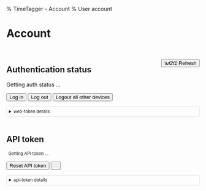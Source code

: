 % TimeTagger - Account
% User account

# Account

<!--account_start-->

<script src='./app/tools.js'></script>

<script>

function nav_to(url) {
    location.href = url;
}

async function refresh_auth_status() {
    let el = document.getElementById('authstatus');
    let logoutallbutton = document.getElementById('logoutallbutton');

    el.innerHTML = "Getting auth status ...";
    await tools.sleepms(200);

    let auth = tools.get_auth_info();

    if (auth) {
        let html = "Logged in as <b>" + auth.username + "</b>";
        try {
            // Decode the JWT token to get expiration
            const tokenParts = auth.token.split('.');
            console.log('Token parts:', tokenParts);
            
            // Base64 decode and parse the payload
            const base64Payload = tokenParts[1];
            console.log('Base64 payload:', base64Payload);
            
            const decodedPayload = atob(base64Payload);
            console.log('Decoded payload:', decodedPayload);
            
            const tokenPayload = JSON.parse(decodedPayload);
            console.log('Parsed token payload:', tokenPayload);
            
            // Convert Unix timestamp (seconds) to milliseconds for Date object
            const expiresTimestamp = tokenPayload.expires;
            console.log('Expires timestamp:', expiresTimestamp);
            
            const expiresDate = new Date(expiresTimestamp * 1000);
            console.log('Expires date:', expiresDate);
            
            const expiresStr = expiresDate.toLocaleString();
            console.log('Formatted expires string:', expiresStr);
            
            html += "<br><span class='token-status'>Web Token Status:</span>";
            html += "<br>✓ Valid until: " + expiresStr;
            html += "<br>✓ Seed: " + tokenPayload.seed;
        } catch (error) {
            console.error('Error parsing token:', error);
            html += "<br><span class='token-status'>Web Token Status:</span>";
            html += "<br>✓ Valid (expiration date unavailable)";
            if (tokenPayload && tokenPayload.seed) {
                html += "<br>✓ Seed: " + tokenPayload.seed;
            }
        }
        
        el.innerHTML = html;
        logoutallbutton.disabled = false;
    } else {
        el.innerHTML = "Not logged in.";
        logoutallbutton.disabled = true;
    }
}

async function refresh_api_token(reset) {
    let el = document.getElementById('apitoken');
    let resetapikeybutton = document.getElementById('resetapikey');
    let auth = tools.get_auth_info();

    el.innerHTML = "Getting API token ...";
    await tools.sleepms(200);

    if (auth) {
        let url = tools.build_api_url("apitoken");
        if (reset) { url += "?reset=1"; }
        let init = {method: "GET", headers:{authtoken: auth.token}};
        let res = await fetch(url, init);
        if (res.status != 200) {
            el.innerText = "Fail: " + await res.text();
            return;
        }
        d = JSON.parse(await res.text());
        el.innerHTML = "<span class='token-status'>API Token Status:</span><br>✓ Active<br>Token: " + d.token;
        resetapikeybutton.disabled = false;
    } else {
        el.innerHTML = "<span class='token-status'>API Token Status:</span><br>✗ Not available (not logged in)";
        resetapikeybutton.disabled = true;
    }
}

async function reset_webtoken_seed() {
    let el = document.getElementById('logoutallbutton');
    el.innerHTML = "Resetting web token seed ...";
    await tools.renew_webtoken(true, true);
    await tools.sleepms(1000);
    el.innerHTML = "Done!";
    await tools.sleepms(1000);
    el.innerHTML = "Logout all other devices";
}

async function reset_api_key() {
    await refresh_api_token(true);
}

async function copy_api_key() {
    let el = document.getElementById('apitoken');
    let but = document.getElementById('copyapikey');
    tools.copy_dom_node(el)
    but.innerHTML = "<i class='fas'></i>";
    await tools.sleepms(1000)
    but.innerHTML = "<i class='fas'></i>";
}

var refresh_functions = [refresh_auth_status, refresh_api_token];
function refresh() {
    for (let func of refresh_functions) {
        func();
    }
}
window.addEventListener("load", refresh);
</script>

<style>
#apitoken {
    overflow-wrap: anywhere;
    margin-left: 5px;
    font-size:80%;
}

.token-status {
    font-weight: bold;
    color: #333;
    margin-top: 10px;
    display: block;
}
</style>

<br />

<button onclick='window.refresh()' style='float: right;' class='whitebutton'><i class='fas'>\uf2f1</i> Refresh</button>

## Authentication status

<div id='authstatus'>Getting auth status ...</div>

<button class='whitebutton' onclick='nav_to("./login#page=./account");'>Log in</button>
<button class='whitebutton' onclick='nav_to("./logout#page=./account");'>Log out</button>
<button class='whitebutton' id='logoutallbutton' disbaled onclick='reset_webtoken_seed();'>Logout all other devices</button>

<details style='font-size: 80%; padding:0.5em; border: 1px solid #ddd; border-radius:4px;'>
    <summary style='user-select:none;'>web-token details</summary>
    <p>
    Authentication occurs using a web-token that is obtained when logging in.
    The token is valid for 14 days, and is refreshed when you use the application.
    It is recommended to log out on devices that you do not own. In case you forget,
    or when a device is lost/stolen, the token seed can be reset, causing all other sessions to log out.
    </p>
</details>
<br />

## API token

<div id='apitoken' class='monospace'>Getting API token ...</div>

<button type='button' class='whitebutton' id='resetapikey' onclick='reset_api_key();'>Reset API token</button>
<button type='button' class='whitebutton' id='copyapikey' onclick='copy_api_key();'><i class='fas'></i></button>

<details style='font-size: 80%; padding:0.5em; border: 1px solid #ddd; border-radius:4px;'>
    <summary style='user-select:none;'>api-token details</summary>
    <p>
    The API token enables access to the server for 3d party applications (e.g. the CLI tool). API tokens do not expire.
    Reset the token to revoke access for all applications using the current API token.
    </p>
</details>
<br />

<!--account_end-->
